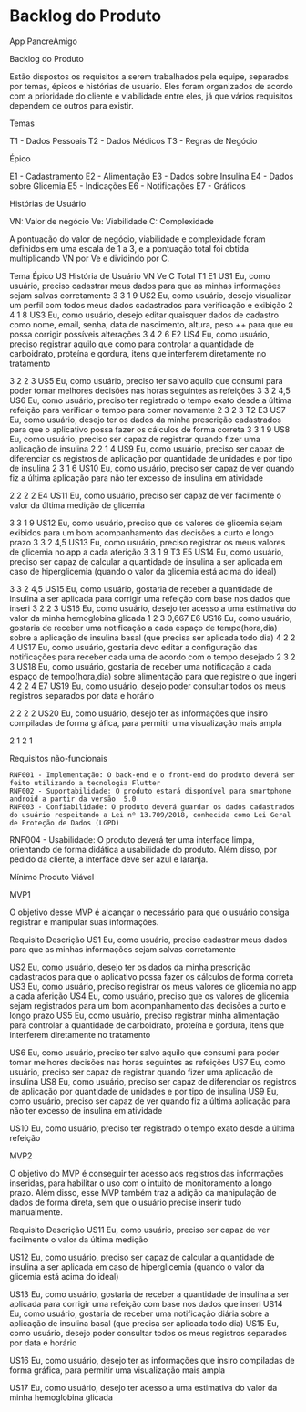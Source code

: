 # Backlog do Produto



App PancreAmigo

Backlog do Produto

Estão dispostos os requisitos a serem trabalhados pela equipe, separados por temas, épicos e histórias de usuário. Eles foram organizados de acordo com a prioridade do cliente e viabilidade entre eles, já que vários requisitos dependem de outros para existir.

Temas

T1 - Dados Pessoais
T2 - Dados Médicos
T3 - Regras de Negócio

Épico

E1 - Cadastramento
E2 - Alimentação
E3 - Dados sobre Insulina
E4 - Dados sobre Glicemia
E5 - Indicações
E6 - Notificações
E7 - Gráficos





Histórias de Usuário

VN: Valor de negócio
Ve: Viabilidade
C: Complexidade

A pontuação do valor de negócio, viabilidade e complexidade foram definidos em uma escala de 1 a 3, e a pontuação total foi obtida multiplicando VN por Ve e dividindo por C.


Tema
Épico
US
História de Usuário
VN
Ve
C
Total
T1
E1
US1
Eu, como usuário, preciso cadastrar meus dados para que as minhas informações sejam salvas corretamente 
3
3
1
9
US2
Eu, como usuário, desejo visualizar um perfil com todos meus dados cadastrados para verificação e exibição
2
4
1
8
US3
Eu, como usuário, desejo editar quaisquer dados de cadastro como nome, email, senha, data de nascimento, altura, peso ++ para que eu possa corrigir possíveis alterações
3
4
2
6
E2
US4
Eu, como usuário, preciso registrar aquilo que como para controlar a quantidade de carboidrato, proteína e gordura, itens que interferem diretamente no tratamento


3
 2
 2
3
US5
Eu, como usuário, preciso ter salvo aquilo que consumi para poder tomar melhores decisões nas horas seguintes as refeições 
3
 3
2
4,5
US6
Eu, como usuário, preciso ter registrado o tempo exato desde a última refeição para verificar o tempo para comer novamente
2
 3
 2
3
T2
E3
US7
Eu, como usuário, desejo ter os dados da minha prescrição cadastrados para que o aplicativo possa fazer os cálculos de forma correta
3
3 
1
9
US8
Eu, como usuário, preciso ser capaz de registrar quando fizer uma aplicação de insulina 
2
 2
 1
4
US9
Eu, como usuário, preciso ser capaz de diferenciar os registros de aplicação por quantidade de unidades e por tipo de insulina 
2
 3 
 1
6
US10
Eu, como usuário, preciso ser capaz de ver quando fiz a última aplicação para não ter excesso de insulina em atividade 


2
 2
 2
2
E4
US11
Eu, como usuário, preciso ser capaz de ver facilmente o valor da última medição de glicemia


3
 3
 1
9
US12
Eu, como usuário, preciso que os valores de glicemia sejam exibidos para um bom acompanhamento das decisões a curto e longo prazo 
3
3
2
4,5
US13
Eu, como usuário, preciso registrar os meus valores de glicemia no app a cada aferição 
3
3
1
9
T3
E5
US14
Eu, como usuário, preciso ser capaz de calcular a quantidade de insulina a ser aplicada em caso de hiperglicemia (quando o valor da glicemia está acima do ideal) 


3
 3
 2
4,5
US15
Eu, como usuário, gostaria de receber a quantidade de insulina a ser aplicada para corrigir uma refeição com base nos dados que inseri 
3
 2
 2
3
US16
Eu, como usuário, desejo ter acesso a uma estimativa do valor da minha hemoglobina glicada 
1
 2
3
0,667
E6
US16 
Eu, como usuário, gostaria de receber uma notificação a cada espaço de tempo(hora,dia) sobre a aplicação de insulina basal (que precisa ser aplicada todo dia) 
4
 2
2
4
US17
Eu, como usuário, gostaria devo editar a configuração das notificações para receber cada uma de acordo com o tempo desejado
2
3
2
3
US18
Eu, como usuário, gostaria de receber uma notificação a cada espaço de tempo(hora,dia) sobre alimentação para que registre o que ingeri
4
2
2
4
E7
US19
Eu, como usuário, desejo poder consultar todos os meus registros separados por data e horário 


2
2
2
2
US20
Eu, como usuário, desejo ter as informações que insiro compiladas de forma gráfica, para permitir uma visualização mais ampla


2
 1
2
1





Requisitos não-funcionais

	RNF001 - Implementação: O back-end e o front-end do produto deverá ser feito utilizando a tecnologia Flutter
	RNF002 - Suportabilidade: O produto estará disponível para smartphone android a partir da versão  5.0
	RNF003 - Confiabilidade: O produto deverá guardar os dados cadastrados do usuário respeitando a Lei nº 13.709/2018, conhecida como Lei Geral de Proteção de Dados (LGPD)
RNF004 - Usabilidade: O produto deverá ter uma interface limpa, orientando de forma didática a usabilidade do produto. Além disso, por pedido da cliente, a interface deve ser azul e laranja.

	








Mínimo Produto Viável

MVP1

O objetivo desse MVP é alcançar o necessário para que o usuário consiga registrar e manipular suas informações.


Requisito
Descrição
US1
Eu, como usuário, preciso cadastrar meus dados para que as minhas informações sejam salvas corretamente 


US2
Eu, como usuário, desejo ter os dados da minha prescrição cadastrados para que o aplicativo possa fazer os cálculos de forma correta
US3
Eu, como usuário, preciso registrar os meus valores de glicemia no app a cada aferição 
US4
Eu, como usuário, preciso que os valores de glicemia sejam registrados para um bom acompanhamento das decisões a curto e longo prazo 
US5
Eu, como usuário, preciso registrar minha alimentação para controlar a quantidade de carboidrato, proteína e gordura, itens que interferem diretamente no tratamento


US6
Eu, como usuário, preciso ter salvo aquilo que consumi para poder tomar melhores decisões nas horas seguintes as refeições 
US7
Eu, como usuário, preciso ser capaz de registrar quando fizer uma aplicação de insulina 
US8
Eu, como usuário, preciso ser capaz de diferenciar os registros de aplicação por quantidade de unidades e por tipo de insulina 
US9
Eu, como usuário, preciso ser capaz de ver quando fiz a última aplicação para não ter excesso de insulina em atividade 


US10
Eu, como usuário, preciso ter registrado o tempo exato desde a última refeição






MVP2

O objetivo do MVP é conseguir ter acesso aos registros das informações inseridas, para habilitar o uso com o intuito de monitoramento a longo prazo. Além disso, esse MVP também traz a adição da manipulação de dados de forma direta, sem que o usuário precise inserir tudo manualmente.


Requisito
Descrição
US11
Eu, como usuário, preciso ser capaz de ver facilmente o valor da última medição


US12
Eu, como usuário, preciso ser capaz de calcular a quantidade de insulina a ser aplicada em caso de hiperglicemia (quando o valor da glicemia está acima do ideal) 


US13
Eu, como usuário, gostaria de receber a quantidade de insulina a ser aplicada para corrigir uma refeição com base nos dados que inseri 
US14 
Eu, como usuário, gostaria de receber uma notificação diária sobre a aplicação de insulina basal (que precisa ser aplicada todo dia) 
US15
Eu, como usuário, desejo poder consultar todos os meus registros separados por data e horário 


US16
Eu, como usuário, desejo ter as informações que insiro compiladas de forma gráfica, para permitir uma visualização mais ampla


US17
Eu, como usuário, desejo ter acesso a uma estimativa do valor da minha hemoglobina glicada 





